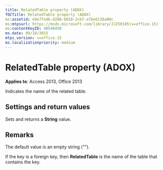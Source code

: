 ```yaml
---
title: RelatedTable property (ADOX)
TOCTitle: RelatedTable property (ADOX)
ms:assetid: e9e7fedb-d280-6018-2cbf-e7be6136a00c
ms:mtpsurl: https://msdn.microsoft.com/library/JJ250185(v=office.15)
ms:contentKeyID: 48548450
ms.date: 09/18/2015
mtps_version: v=office.15
ms.localizationpriority: medium
---
```


# RelatedTable property (ADOX)


**Applies to**: Access 2013, Office 2013

Indicates the name of the related table.

## Settings and return values

Sets and returns a **String** value.

## Remarks

The default value is an empty string ("").

If the key is a foreign key, then **RelatedTable** is the name of the table that contains the key.


